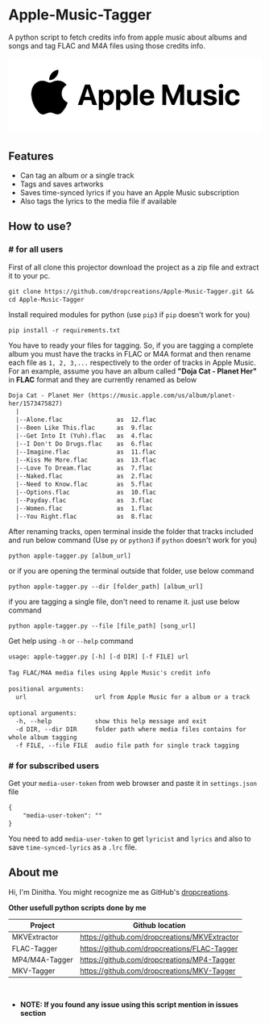 # __Apple-Music-Tagger__

A python script to fetch credits info from apple music about albums and songs and tag FLAC and M4A files using those credits info.

<picture>
<source media="(prefers-color-scheme: dark)" srcset="https://raw.githubusercontent.com/dropcreations/Apple-Music-Tagger/main/Assets/logo-in-dark.png">
<source media="(prefers-color-scheme: light)" srcset="https://raw.githubusercontent.com/dropcreations/Apple-Music-Tagger/main/Assets/logo-in-light.png">
<img alt="Apple Music" src="https://raw.githubusercontent.com/dropcreations/Apple-Music-Tagger/main/Assets/logo-in-light.png">
</picture>

## __Features__

- Can tag an album or a single track
- Tags and saves artworks
- Saves time-synced lyrics if you have an Apple Music subscription
- Also tags the lyrics to the media file if available

## __How to use?__

### __# for all users__

First of all clone this projector download the project as a zip file and extract it to your pc.

```
git clone https://github.com/dropcreations/Apple-Music-Tagger.git && cd Apple-Music-Tagger
```

Install required modules for python (use `pip3` if `pip` doesn't work for you)

```
pip install -r requirements.txt
```

You have to ready your files for tagging. So, if you are tagging a complete album you must have the tracks in FLAC or M4A format and then rename each file as `1, 2, 3,...` respectively to the order of tracks in Apple Music. For an example, assume you have an album called __"Doja Cat - Planet Her"__ in __FLAC__ format and they are currently renamed as below

```
Doja Cat - Planet Her (https://music.apple.com/us/album/planet-her/1573475827)
  |
  |--Alone.flac               as  12.flac
  |--Been Like This.flac      as  9.flac
  |--Get Into It (Yuh).flac   as  4.flac
  |--I Don't Do Drugs.flac    as  6.flac
  |--Imagine.flac             as  11.flac
  |--Kiss Me More.flac        as  13.flac
  |--Love To Dream.flac       as  7.flac
  |--Naked.flac               as  2.flac
  |--Need to Know.flac        as  5.flac
  |--Options.flac             as  10.flac
  |--Payday.flac              as  3.flac
  |--Women.flac               as  1.flac
  |--You Right.flac           as  8.flac
```

After renaming tracks, open terminal inside the folder that tracks included and run below command (Use `py` or `python3` if `python` doesn't work for you)

```
python apple-tagger.py [album_url]
```

or if you are opening the terminal outside that folder, use below command

```
python apple-tagger.py --dir [folder_path] [album_url]
```

if you are tagging a single file, don't need to rename it. just use below command

```
python apple-tagger.py --file [file_path] [song_url]
```

Get help using `-h` or `--help` command

```
usage: apple-tagger.py [-h] [-d DIR] [-f FILE] url

Tag FLAC/M4A media files using Apple Music's credit info

positional arguments:
  url                   url from Apple Music for a album or a track

optional arguments:
  -h, --help            show this help message and exit
  -d DIR, --dir DIR     folder path where media files contains for whole album tagging
  -f FILE, --file FILE  audio file path for single track tagging
```

### __# for subscribed users__

Get your `media-user-token` from web browser and paste it in `settings.json` file

```
{
    "media-user-token": ""
}
```

You need to add `media-user-token` to get `lyricist` and `lyrics` and also to save `time-synced-lyrics` as a `.lrc` file.


## About me

Hi, I'm Dinitha. You might recognize me as GitHub's [dropcreations](https://github.com/dropcreations).

__Other usefull python scripts done by me__

| Project        | Github location                                |
|----------------|------------------------------------------------|
| MKVExtractor   | https://github.com/dropcreations/MKVExtractor  |
| FLAC-Tagger    | https://github.com/dropcreations/FLAC-Tagger   |
| MP4/M4A-Tagger | https://github.com/dropcreations/MP4-Tagger    |
| MKV-Tagger     | https://github.com/dropcreations/MKV-Tagger    |

<br>

- __NOTE: If you found any issue using this script mention in issues section__

